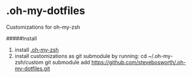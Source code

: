 .oh-my-dotfiles
===============

Customizations for oh-my-zsh

#####Install

1. install [.oh-my-zsh](https://github.com/robbyrussell/oh-my-zsh)
2. install customizations as git submodule by running: 
    cd ~/.oh-my-zsh/custom
    git submodule add https://github.com/stevebosworth/.oh-my-dotfiles.git
